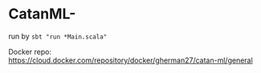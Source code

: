 # CatanML-

run by ```sbt "run *Main.scala" ``` 

Docker repo: https://cloud.docker.com/repository/docker/gherman27/catan-ml/general
